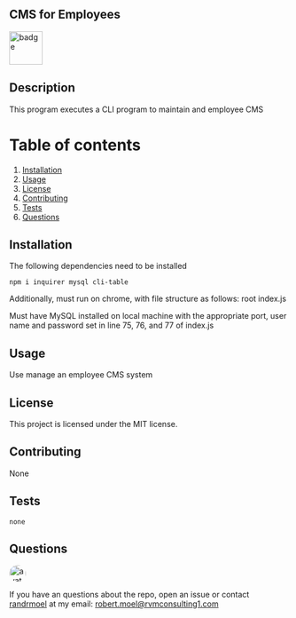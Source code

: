 ## CMS for Employees

<img src = "https://img.shields.io/badge/license-MIT-green.svg" alt ="badge" width ="60"/>        

## Description
This program executes a CLI program to maintain and employee CMS
        
# Table of contents
1. [Installation](#installation)
2. [Usage](#usage)
3. [License](#license)
4. [Contributing](#contributing)
5. [Tests](#tests)
6. [Questions](#questions)

## Installation <a name="installation"></a>
The following dependencies need to be installed

```
npm i inquirer mysql cli-table
```
Additionally, must run on chrome, with file structure as follows:
root
    index.js

Must have MySQL installed on local machine with the appropriate port,
user name and password set in line 75, 76, and 77 of index.js

## Usage <a name="usage"></a>
Use manage an employee CMS system

## License <a name="license"></a>
This project is licensed under the MIT license.

## Contributing <a name="contributing"></a>
None
        
## Tests <a name = "tests"></a>

```
none

```

## Questions <a name ="questions"></a>
<img src="https://avatars2.githubusercontent.com/u/58125997?v=4" alt ="avatar" style = "border-radius: 16px" width ="30" /> 

If you have an questions about the repo, open an issue or contact [randrmoel](https://api.github.com/users/randrmoel)
at my email: robert.moel@rvmconsulting1.com
